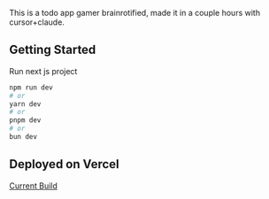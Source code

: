 This is a todo app gamer brainrotified, made it in a couple hours with cursor+claude. 

## Getting Started

Run next js project

```bash
npm run dev
# or
yarn dev
# or
pnpm dev
# or
bun dev
```

## Deployed on Vercel

[Current Build](https://daily-quest-6n8dp8ht5-amoir117s-projects.vercel.app/)

